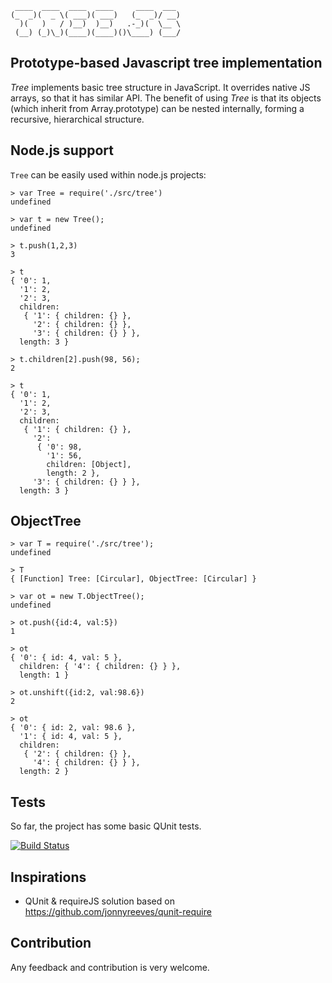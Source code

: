      ____  ____  ____  ____     ____  ___
    (_  _)(  _ \( ___)( ___)   (_  _)/ __)
      )(   )   / )__)  )__)   .-_)(  \__ \
     (__) (_)\_)(____)(____)()\____) (___/

Prototype-based Javascript tree implementation
----------------------------------------------

_Tree_ implements basic tree structure in JavaScript. It overrides native JS
arrays, so that it has similar API. The benefit of using _Tree_ is that its
objects (which inherit from Array.prototype) can be nested internally, forming
a recursive, hierarchical structure.

Node.js support
---------------

`Tree` can be easily used within node.js projects:

    > var Tree = require('./src/tree')
    undefined

    > var t = new Tree();
    undefined

    > t.push(1,2,3)
    3

    > t
    { '0': 1,
      '1': 2,
      '2': 3,
      children:
       { '1': { children: {} },
         '2': { children: {} },
         '3': { children: {} } },
      length: 3 }

    > t.children[2].push(98, 56);
    2

    > t
    { '0': 1,
      '1': 2,
      '2': 3,
      children:
       { '1': { children: {} },
         '2':
          { '0': 98,
            '1': 56,
            children: [Object],
            length: 2 },
         '3': { children: {} } },
      length: 3 }

ObjectTree
----------

    > var T = require('./src/tree');
    undefined

    > T
    { [Function] Tree: [Circular], ObjectTree: [Circular] }

    > var ot = new T.ObjectTree();
    undefined

    > ot.push({id:4, val:5})
    1

    > ot
    { '0': { id: 4, val: 5 },
      children: { '4': { children: {} } },
      length: 1 }

    > ot.unshift({id:2, val:98.6})
    2

    > ot
    { '0': { id: 2, val: 98.6 },
      '1': { id: 4, val: 5 },
      children:
       { '2': { children: {} },
         '4': { children: {} } },
      length: 2 }

Tests
-----

So far, the project has some basic QUnit tests.

[![Build Status](https://travis-ci.org/tkoomzaaskz/tree.png?branch=master)](https://travis-ci.org/tkoomzaaskz/tree)

Inspirations
------------

 * QUnit & requireJS solution based on https://github.com/jonnyreeves/qunit-require

Contribution
------------

Any feedback and contribution is very welcome.
